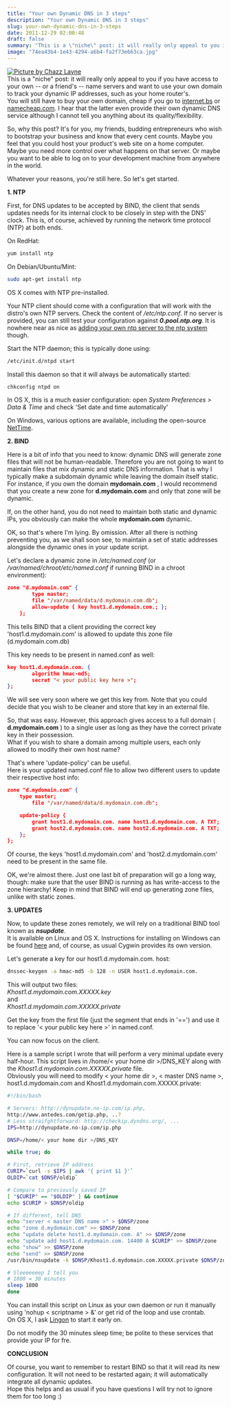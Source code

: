 ```yaml
---
title: "Your own Dynamic DNS in 3 steps"
description: "Your own Dynamic DNS in 3 steps"
slug: your-own-dynamic-dns-in-3-steps
date: 2011-12-29 02:00:48
draft: false
summary: "This is a \"niche\" post: it will really only appeal to you if you have access to your own -- or a friend's -- name servers and want to use your own domain to track your dynamic IP addresses, such as your home router's.You will still have to buy your own domain, cheap if you go to internet.bs or namecheap.com. I hear that the latter even provide their own dynamic DNS service although I cannot tell you anything about its quality/flexibility."
image: "74ea43b4-1e43-4294-a6b4-fa2f73e663ca.jpg"
---
```



[![Picture by Chazz Layne](/images/3849853039_7a466ff65a_z-225x300.jpg)](http://www.flickr.com/photos/chazzlayne/3849853039/in/photostream/)  
This is a "niche" post: it will really only appeal to you if you have access
to your own -- or a friend's -- name servers and want to use your own domain
to track your dynamic IP addresses, such as your home router's.  
You will still have to buy your own domain, cheap if you go to
[internet.bs](http://internet.bs) or [namecheap.com](http://namecheap.com). I
hear that the latter even provide their own dynamic DNS service although I
cannot tell you anything about its quality/flexibility.

So, why this post? It's for you, my friends, budding entrepreneurs who wish to
bootstrap your business and know that every cent counts. Maybe you feel that
you could host your product's web site on a home computer. Maybe you need more
control over what happens on that server. Or maybe you want to be able to log
on to your development machine from anywhere in the world.

Whatever your reasons, you're still here. So let's get started.

**1\. NTP**

First, for DNS updates to be accepted by BIND, the client that sends updates
needs for its internal clock to be closely in step with the DNS' clock. This
is, of course, achieved by running the network time protocol (NTP) at both
ends.

On RedHat:

```bash
yum install ntp
```

On Debian/Ubuntu/Mint:

```bash
sudo apt-get install ntp
```

OS X comes with NTP pre-installed.

Your NTP client should come with a configuration that will work with the
distro's own NTP servers. Check the content of _/etc/ntp.conf_. If no server
is provided, you can still test your configuration against
_**0.pool.ntp.org**_. It is nowhere near as nice as [adding your own ntp
server to the ntp system](http://www.pool.ntp.org/en/join.html) though.

Start the NTP daemon; this is typically done using:

```bash
/etc/init.d/ntpd start
```

Install this daemon so that it will always be automatically started:

```bash
chkconfig ntpd on
```

In OS X, this is a much easier configuration: open _System Preferences > Data
& Time_ and check 'Set date and time automatically'

On Windows, various options are available, including the open-source
[NetTime](http://www.timesynctool.com/).

**2\. BIND**

Here is a bit of info that you need to know: dynamic DNS will generate zone
files that will not be human-readable. Therefore you are not going to want to
maintain files that mix dynamic and static DNS information. That is why I
typically make a subdomain dynamic while leaving the domain itself static. For
instance, if you own the domain **mydomain.com** , I would recommend that you
create a new zone for **d.mydomain.com** and only that zone will be dynamic.

If, on the other hand, you do not need to maintain both static and dynamic
IPs, you obviously can make the whole **mydomain.com** dynamic.

OK, so that's where I'm lying. By omission. After all there is nothing
preventing you, as we shall soon see, to maintain a set of static addresses
alongside the dynamic ones in your update script.

Let's declare a dynamic zone in _/etc/named.conf_ (or
_/var/named/chroot/etc/named.conf_ if running BIND in a chroot environment):

```json
zone "d.mydomain.com" {  
        type master;  
        file "/var/named/data/d.mydomain.com.db";   
        allow-update { key host1.d.mydomain.com.; };  
    };
```

This tells BIND that a client providing the correct key 'host1.d.mydomain.com'
is allowed to update this zone file (d.mydomain.com.db)

This key needs to be present in named.conf as well:

```json
key host1.d.mydomain.com. {  
        algorithm hmac-md5;  
        secret "< your public key here >";  
};
```

We will see very soon where we get this key from. Note that you could decide
that you wish to be cleaner and store that key in an external file.

So, that was easy. However, this approach gives access to a full domain (
**d.mydomain.com** ) to a single user as long as they have the correct private
key in their possession.  
What if you wish to share a domain among multiple users, each only allowed to
modify their own host name?

That's where 'update-policy' can be useful.  
Here is your updated named.conf file to allow two different users to update
their respective host info:

```json
zone "d.mydomain.com" {  
    type master;  
        file "/var/named/data/d.mydomain.com.db"; 

    update-policy {  
        grant host1.d.mydomain.com. name host1.d.mydomain.com. A TXT;  
        grant host2.d.mydomain.com. name host2.d.mydomain.com. A TXT;  
    };  
};
```

Of course, the keys 'host1.d.mydomain.com' and 'host2.d.mydomain.com' need to
be present in the same file.

OK, we're almost there. Just one last bit of preparation will go a long way,
though: make sure that the user BIND is running as has write-access to the
zone hierarchy! Keep in mind that BIND will end up generating zone files,
unlike with static zones.

**3\. UPDATES**

Now, to update these zones remotely, we will rely on a traditional BIND tool
known as _**nsupdate**_.  
It is available on Linux and OS X. Instructions for installing on Windows can
be found [here](http://wiki.inisec.com/index.php/Nsupdate_for_windows) and, of
course, as usual Cygwin provides its own version.

Let's generate a key for our host1.d.mydomain.com. host:

```bash
dnssec-keygen -a hmac-md5 -b 128 -n USER host1.d.mydomain.com.
```

This will output two files:  
 _Khost1.d.mydomain.com.XXXXX.key_  
and  
 _Khost1.d.mydomain.com.XXXXX.private_

Get the key from the first file (just the segment that ends in '==') and use
it to replace '< your public key here >' in named.conf.

You can now focus on the client.

Here is a sample script I wrote that will perform a very minimal update every
half-hour. This script lives in /home/< your home dir >/DNS_KEY along with the
_Khost1.d.mydomain.com.XXXXX.private_ file.  
Obviously you will need to modify < your home dir >, < master DNS name >,
host1.d.mydomain.com and Khost1.d.mydomain.com.XXXXX.private:

```bash
#!/bin/bash

# Servers: http://dynupdate.no-ip.com/ip.php,
http://www.antedes.com/getip.php, ..?  
# Less straifghtforward: http://checkip.dyndns.org/, ...  
IPS=http://dynupdate.no-ip.com/ip.php

DNSP=/home/< your home dir >/DNS_KEY

while true; do

# First, retrieve IP address  
CURIP=`curl -s $IPS | awk '{ print $1 }'`  
OLDIP=`cat $DNSP/oldip`

# Compare to previously saved IP  
[ "$CURIP" == "$OLDIP" ] && continue  
echo $CURIP > $DNSP/oldip

# If different, tell DNS  
echo "server < master DNS name >" > $DNSP/zone  
echo "zone d.mydomain.com" >> $DNSP/zone  
echo "update delete host1.d.mydomain.com. A" >> $DNSP/zone  
echo "update add host1.d.mydomain.com. 14400 A $CURIP" >> $DNSP/zone  
echo "show" >> $DNSP/zone  
echo "send" >> $DNSP/zone  
/usr/bin/nsupdate -k $DNSP/Khost1.d.mydomain.com.XXXXX.private $DNSP/zone

# Sleeeeeeep I tell you  
# 1800 = 30 minutes  
sleep 1800  
done
```

You can install this script on Linux as your own daemon or run it manually
using 'nohup < scriptname > &' or get rid of the loop and use crontab.  
On OS X, I ask [Lingon](http://www.peterborgapps.com/lingon/) to start it
early on.

Do not modify the 30 minutes sleep time; be polite to these services that
provide your IP for fre.

**CONCLUSION**

Of course, you want to remember to restart BIND so that it will read its new
configuration. It will not need to be restarted again; it will automatically
integrate all dynamic updates.  
Hope this helps and as usual if you have questions I will try not to ignore
them for too long :)

